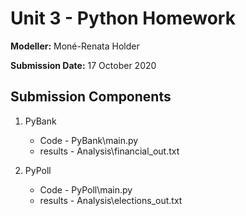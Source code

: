 # Unit 3 - Python Homework

**Modeller:** Moné-Renata Holder

**Submission Date:** 17 October 2020

## Submission Components

1. PyBank
    * Code - PyBank\main.py
    * results - Analysis\financial_out.txt

2. PyPoll
    * Code - PyPoll\main.py
    * results - Analysis\elections_out.txt